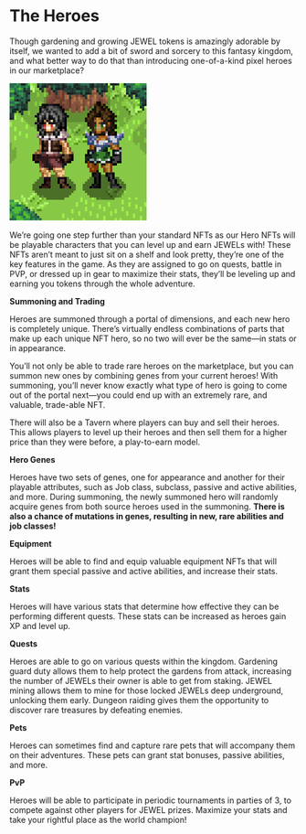 # The Heroes

Though gardening and growing JEWEL tokens is amazingly adorable by itself, we wanted to add a bit of sword and sorcery to this fantasy kingdom, and what better way to do that than introducing one-of-a-kind pixel heroes in our marketplace?&#x20;

![](<../.gitbook/assets/hero base showcase1.png>)

We’re going one step further than your standard NFTs as our Hero NFTs will be playable characters that you can level up and earn JEWELs with! These NFTs aren’t meant to just sit on a shelf and look pretty, they’re one of the key features in the game. As they are assigned to go on quests, battle in PVP, or dressed up in gear to maximize their stats, they’ll be leveling up and earning you tokens through the whole adventure.

**Summoning and Trading**

Heroes are summoned through a portal of dimensions, and each new hero is completely unique. There’s virtually endless combinations of parts that make up each unique NFT hero, so no two will ever be the same—in stats or in appearance.

You’ll not only be able to trade rare heroes on the marketplace, but you can summon new ones by combining genes from your current heroes! With summoning, you’ll never know exactly what type of hero is going to come out of the portal next—you could end up with an extremely rare, and valuable, trade-able NFT.

There will also be a Tavern where players can buy and sell their heroes. This allows players to level up their heroes and then sell them for a higher price than they were before, a play-to-earn model.

**Hero Genes**

Heroes have two sets of genes, one for appearance and another for their playable attributes, such as Job class, subclass, passive and active abilities, and more. During summoning, the newly summoned hero will randomly acquire genes from both source heroes used in the summoning. **There is also a chance of mutations in genes, resulting in new, rare abilities and job classes!**

**Equipment**

Heroes will be able to find and equip valuable equipment NFTs that will grant them special passive and active abilities, and increase their stats.

**Stats**

Heroes will have various stats that determine how effective they can be performing different quests. These stats can be increased as heroes gain XP and level up.

**Quests**

Heroes are able to go on various quests within the kingdom. Gardening guard duty allows them to help protect the gardens from attack, increasing the number of JEWELs their owner is able to get from staking. JEWEL mining allows them to mine for those locked JEWELs deep underground, unlocking them early. Dungeon raiding gives them the opportunity to discover rare treasures by defeating enemies.

**Pets**

Heroes can sometimes find and capture rare pets that will accompany them on their adventures. These pets can grant stat bonuses, passive abilities, and more.

**PvP**

Heroes will be able to participate in periodic tournaments in parties of 3, to compete against other players for JEWEL prizes. Maximize your stats and take your rightful place as the world champion!
